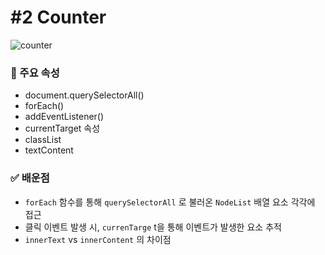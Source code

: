 # #2 Counter

![counter](https://github.com/likeyeon/40-JavaScript-Projects-for-Beginners/assets/94125863/5d4ddc42-b78a-43c9-8915-f48f55a1bb74)

### 📌 주요 속성 
- document.querySelectorAll()
- forEach()
- addEventListener()
- currentTarget 속성
- classList
- textContent

### ✅ 배운점
- `forEach` 함수를 통해 `querySelectorAll` 로 불러온 `NodeList` 배열 요소 각각에 접근
- 클릭 이벤트 발생 시, `currenTarge` t을 통해 이벤트가 발생한 요소 추적
- `innerText` vs `innerContent` 의 차이점 
